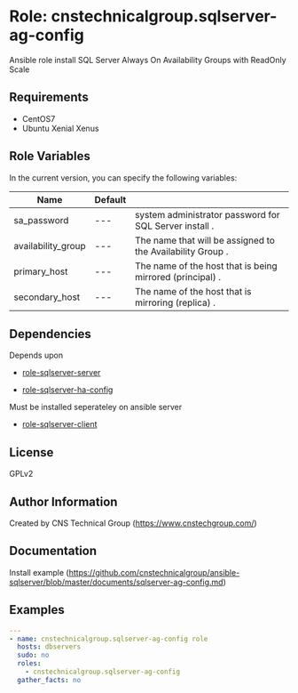 Role: cnstechnicalgroup.sqlserver-ag-config
========

Ansible role install SQL Server Always On Availability Groups with ReadOnly Scale

Requirements
------------

* CentOS7 
* Ubuntu Xenial Xenus


Role Variables
--------------

In the current version, you can specify the following variables:

| Name                  | Default |                                                               |
|-----------------------|---------|---------------------------------------------------------------|
| sa_password           |   ---   | system administrator password for SQL Server install        . |
| availability_group    |   ---   | The name that will be assigned to the Availability Group    . |
| primary_host          |   ---   | The name of the host that is being mirrored (principal)     . |
| secondary_host        |   ---   | The name of the host that is mirroring (replica)            . |


Dependencies
------------

Depends upon 

* [role-sqlserver-server](https://github.com/cnstechnicalgroup/role-sqlserver-server)

* [role-sqlserver-ha-config](https://github.com/cnstechnicalgroup/role-sqlserver-ha-config)



Must be installed seperateley on ansible server

* [role-sqlserver-client](https://github.com/cnstechnicalgroup/role-sqlserver-client)



License
-------

GPLv2

Author Information
------------------

Created by CNS Technical Group (https://www.cnstechgroup.com/)

Documentation
------------------

Install example (https://github.com/cnstechnicalgroup/ansible-sqlserver/blob/master/documents/sqlserver-ag-config.md)


Examples
--------

```yaml
---
- name: cnstechnicalgroup.sqlserver-ag-config role 
  hosts: dbservers
  sudo: no
  roles: 
    - cnstechnicalgroup.sqlserver-ag-config
  gather_facts: no

```

